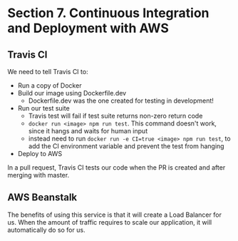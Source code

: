 # Section 7. Continuous Integration and Deployment with AWS

## Travis CI

We need to tell Travis CI to:

- Run a copy of Docker
- Build our image using Dockerfile.dev
  - Dockerfile.dev was the one created for testing in development!
- Run our test suite
  - Travis test will fail if test suite returns non-zero return code
  - `docker run <image> npm run test`. This command doesn't work, since it hangs and
  waits for human input
  - instead need to run `docker run -e CI=true <image> npm run test`, to add the CI
  environment variable and prevent the test from hanging
- Deploy to AWS


In a pull request, Travis CI tests our code when the PR is created and after
merging with master.

## AWS Beanstalk

The benefits of using this service is that it will create a Load Balancer for
us. When the amount of traffic requires to scale our application, it will
automatically do so for us.
